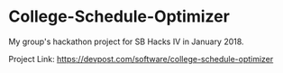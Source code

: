 # College-Schedule-Optimizer
My group's hackathon project for SB Hacks IV in January 2018.

Project Link: https://devpost.com/software/college-schedule-optimizer
